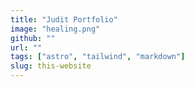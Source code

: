 ```yaml
---
title: "Judit Portfolio"
image: "healing.png"
github: ""
url: ""
tags: ["astro", "tailwind", "markdown"]
slug: this-website
---
```

